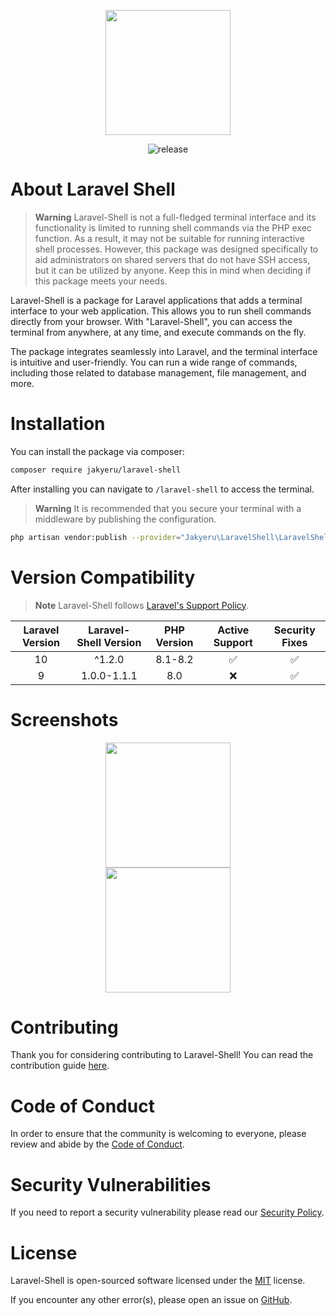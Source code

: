 <p align="center">
    <a href="https://github.com/JakyeRU/Laravel-Shell" target="_blank">
        <img src="https://raw.githubusercontent.com/JakyeRU/Laravel-Shell/main/.github/Laravel-Shell-transparent.png" height=200>
    </a>
</p>

<p align="center">
    <img src="https://img.shields.io/github/v/release/jakyeru/laravel-shell?logo=github&color=blue&style=for-the-badge" alt="release">
</p>

# About Laravel Shell
> **Warning** Laravel-Shell is not a full-fledged terminal interface and its functionality is limited to running shell commands via the PHP exec function. As a result, it may not be suitable for running interactive shell processes. However, this package was designed specifically to aid administrators on shared servers that do not have SSH access, but it can be utilized by anyone. Keep this in mind when deciding if this package meets your needs.

Laravel-Shell is a package for Laravel applications that adds a terminal interface to your web application. This allows you to run shell commands directly from your browser. With "Laravel-Shell", you can access the terminal from anywhere, at any time, and execute commands on the fly.

The package integrates seamlessly into Laravel, and the terminal interface is intuitive and user-friendly. You can run a wide range of commands, including those related to database management, file management, and more.

# Installation
You can install the package via composer:

```bash
composer require jakyeru/laravel-shell
```
After installing you can navigate to `/laravel-shell` to access the terminal.
> **Warning** It is recommended that you secure your terminal with a middleware by publishing the configuration.
```bash
php artisan vendor:publish --provider="Jakyeru\LaravelShell\LaravelShellServiceProvider" --tag="config"
```

# Version Compatibility
> **Note** Laravel-Shell follows [Laravel's Support Policy](https://laravel.com/docs/9.x/releases#support-policy).

| Laravel Version | Laravel-Shell Version | PHP Version | Active Support | Security Fixes |
|:---------------:|:---------------------:|:-----------:|:--------------:|:--------------:|
|       10        |        ^1.2.0         |   8.1-8.2   |       ✅        |       ✅      |
|        9        |      1.0.0-1.1.1      |     8.0     |       ❌        |       ✅      |

# Screenshots
<p align="center">
    <img src="https://raw.githubusercontent.com/JakyeRU/Laravel-Shell/main/.github/Screenshot_2023-02-05_192731.png" height=200><br>
    <img src="https://raw.githubusercontent.com/JakyeRU/Laravel-Shell/main/.github/Screenshot_2023-02-05_193258.png" height=200>
</p>


# Contributing
Thank you for considering contributing to Laravel-Shell! You can read the contribution guide [here](https://github.com/JakyeRU/Laravel-Shell/blob/main/.github/CONTRIBUTING.md).

# Code of Conduct
In order to ensure that the community is welcoming to everyone, please review and abide by the [Code of Conduct](https://github.com/JakyeRU/Laravel-Shell/blob/main/.github/CODE_OF_CONDUCT.md).

# Security Vulnerabilities
If you need to report a security vulnerability please read our [Security Policy](https://github.com/JakyeRU/Laravel-Shell/blob/main/.github/SECURITY.md).

# License
Laravel-Shell is open-sourced software licensed under the [MIT](https://github.com/JakyeRU/Laravel-Shell/blob/main/LICENSE) license.

If you encounter any other error(s), please open an issue on [GitHub](https://github.com/JakyeRU/Laravel-Shell/issues/new/choose).
